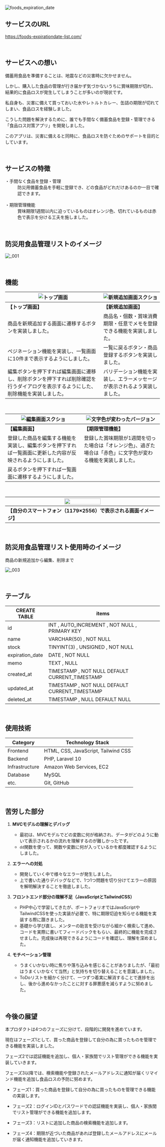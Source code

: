 ![foods_expiration_date](https://github.com/user-attachments/assets/09a62ef5-427c-4e12-a4f7-6026b2d7da8c)
<br />

## サービスのURL

https://foods-expirationdate-list.com/

<br />

## サービスへの想い

備蓄用食品を準備することは、地震などの災害時に欠かせません。

しかし、購入した食品の管理が行き届かず気づかないうちに賞味期限が切れ、結果的に食品ロスが発生してしまうことが多いのが現状です。

私自身も、災害に備えて買っておいた水やレトルトカレー、缶詰の期限が切れてしまい、食品ロスを経験しました。

こうした問題を解決するために、誰でも手間なく備蓄食品を登録・管理できる「食品ロス対策アプリ」を開発しました。

このアプリは、災害に備えると同時に、食品ロスを防ぐためのサポートを目的としています。

<br />

## サービスの特徴

<dl>
  <dt>・手間なく食品を登録・管理</dt>
  <dd>防災用備蓄食品を手軽に登録でき、どの食品がどれだけあるのか一目で確認できます。</dd><br />

  <dt>・期限管理機能</dt>
  <dd>賞味期限1週間以内に迫っているものはオレンジ色、切れているものは赤色で表示を分ける工夫を施しました。</dd>
</dl> 

<br />

## 防災用食品管理リストのイメージ


![_001](https://github.com/user-attachments/assets/c442832c-8a0f-46ea-9dff-f4827c589069)

<br />

## 機能

|![トップ画面](https://github.com/user-attachments/assets/d3e12128-a14a-414d-9f68-ac4e2dcc9048)|![新規追加画面スクショ](https://github.com/user-attachments/assets/1a267167-430d-42e9-bbca-0ccf7ad59edd)|
|---|---|
|**【トップ画面】**|**【新規追加画面】**|
|商品を新規追加する画面に遷移するボタンを実装しました。|商品名・個数・賞味消費期限・任意でメモを登録できる機能を実装しました。|
|ペジネーション機能を実装し、一覧画面に10件まで表示するようにしました。|一覧に戻るボタン・商品登録するボタンを実装しました。|
|編集ボタンを押下すれば編集画面に遷移し、削除ボタンを押下すれば削除確認を行うダイアログを表示するようにした、削除機能を実装しました。|バリデーション機能を実装し、エラーメッセージが表示されるよう実装しました。|

<br />

|![編集画面スクショ](https://github.com/user-attachments/assets/3188ca07-43c2-4b3e-9723-cd1e62f956ff)|![文字色が変わったバージョン](https://github.com/user-attachments/assets/4fb46128-344f-4929-a17c-8587397b7637)|
|---|---|
|**【編集画面】**|**【期限管理機能】**|
|登録した商品を編集する機能を実装し、編集ボタンを押下すれば一覧画面に更新した内容が反映されるようにしました。|登録した賞味期限が1週間を切った場合は「オレンジ色」、過ぎた場合は「赤色」に文字色が変わる機能を実装しました。|
|戻るボタンを押下すれば一覧画面に遷移するようにしました。||

<br />

| <img src="https://github.com/user-attachments/assets/d6fccf36-7d91-4bf3-b2e5-5e9f34e720c8" width="49%">
|---|
|**【自分のスマートフォン（1179×2556）で表示される画面イメージ】**|<br />

<br />

## 防災用食品管理リスト使用時のイメージ
商品の新規追加から編集、削除まで

![_003](https://github.com/user-attachments/assets/acbee7e5-40c9-44f7-ada3-a95b550dab34)


<br />

## テーブル

| CREATE TABLE | items |
|---|---|
|id|INT , AUTO_INCREMENT , NOT NULL , PRIMARY KEY|
|name|VARCHAR(50) , NOT NULL|
|stock|TINYINT(3) , UNSIGNED , NOT NULL|
|expiration_date|DATE , NOT NULL|
|memo|TEXT , NULL|
|created_at|TIMESTAMP , NOT NULL DEFAULT CURRENT_TIMESTAMP|
|updated_at|TIMESTAMP , NOT NULL DEFAULT CURRENT_TIMESTAMP|
|deleted_at|TIMESTAMP , NULL DEFAULT NULL|

<br />

## 使用技術

| Category          | Technology Stack                                     |
| ----------------- | --------------------------------------------------   |
| Frontend          | HTML, CSS, JavaScript, Tailwind CSS                       |
| Backend           | PHP, Laravel 10                          |
| Infrastructure    | Amazon Web Services, EC2                           |
| Database          | MySQL                                           |
| etc.              | Git, GitHub |

<br />

## 苦労した部分

1. **MVCモデルの理解とデバッグ**
    - 最初は、MVCモデルでどの変数に何が格納され、データがどのように動いて表示されるかの流れを理解するのが難しかったです。
    - `dd`関数を使って、関数や変数に何が入っているかを都度確認するようにしました。  

2. **エラーへの対処**
    - 開発していく中で様々なエラーが発生しました。
    - 上で書いた通りデバッグなどで、1つ1つ問題を切り分けてエラーの原因を解明解決することを徹底しました。  

3. **フロントエンド部分の理解不足（JavaScriptとTailwindCSS）**
    - PHP中心で学習してきたが、ポートフォリオではJavaScriptやTailwindCSSを使った実装が必要で、特に期限切迫を知らせる機能を実装する際に躓きました。
    - 基礎から学び直し、メンターの助言を受けながら細かく検索して進め、コードを実際に書いてフィードバックをもらい、最終的に機能を完成させました。完成後は再現できるようにコードを確認し、理解を深めました。

4. **モチベーション管理**
    - うまくいかない時に焦りや落ち込みを感じることがありましたが、「最初はうまくいかなくて当然」と気持ちを切り替えることを意識しました。
    - ToDoリストを細かく分けて、一つずつ着実に解消することで進捗を出し、後から進めなかったことに対する罪悪感を減らすように努めました。

<br />

## 今後の展望

本プロダクトは4つのフェーズに分けて、段階的に開発を進めています。  

現在はフェーズ1として、買った商品を登録して自分の為に買ったものを管理できる機能を実装しました。

フェーズ2では認証機能を追加し、個人・家族間でリスト管理ができる機能を実装していきます。 

フェーズ3以降では、検索機能や登録されたメールアドレスに通知が届くリマインド機能を追加し食品ロスの予防に努めます。

- フェーズ1：買った商品を登録して自分の為に買ったものを管理できる機能の実装します。

- フェーズ2：ログインIDとパスワードでの認証機能を実装し、個人・家族間でリスト管理ができる機能を追加します。

- フェーズ3：リストに追加した商品の検索機能を追加します。

- フェーズ4：期限が近づいた商品があれば登録したメールアドレスにメールが届く通知機能を追加していきます。